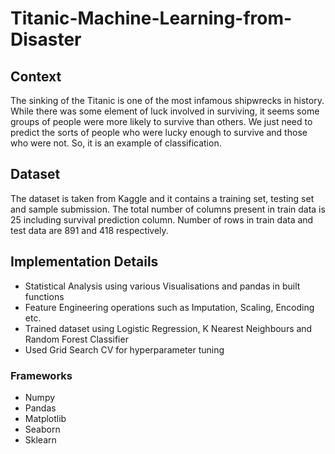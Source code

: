 # Titanic-Machine-Learning-from-Disaster

## Context
The sinking of the Titanic is one of the most infamous shipwrecks in history. While there was some element of luck involved in surviving, it seems some groups of people were more likely to survive than others. We just need to predict the sorts of people who were lucky enough to survive and those who were not. So, it is an example of classification. 

## Dataset
The dataset is taken from Kaggle and it contains a training set, testing set and sample submission. The total number of columns present in train data is 25 including survival prediction column. Number of rows in train data and test data are 891 and 418 respectively. 

## Implementation Details
- Statistical Analysis using various Visualisations and pandas in built functions
- Feature Engineering operations such as Imputation, Scaling, Encoding etc.
- Trained dataset using Logistic Regression, K Nearest Neighbours and Random Forest Classifier
- Used Grid Search CV for hyperparameter tuning

### Frameworks
- Numpy
- Pandas
- Matplotlib 
- Seaborn 
- Sklearn

